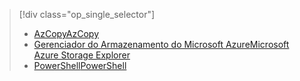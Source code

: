 > [!div class="op_single_selector"]
> * [<span data-ttu-id="df9c4-101">AzCopy</span><span class="sxs-lookup"><span data-stu-id="df9c4-101">AzCopy</span></span>](../articles/devtest-lab/devtest-lab-upload-vhd-using-azcopy.md)
> * [<span data-ttu-id="df9c4-102">Gerenciador do Armazenamento do Microsoft Azure</span><span class="sxs-lookup"><span data-stu-id="df9c4-102">Microsoft Azure Storage Explorer</span></span>](../articles/devtest-lab/devtest-lab-upload-vhd-using-storage-explorer.md)
> * [<span data-ttu-id="df9c4-103">PowerShell</span><span class="sxs-lookup"><span data-stu-id="df9c4-103">PowerShell</span></span>](../articles/devtest-lab/devtest-lab-upload-vhd-using-powershell.md)
